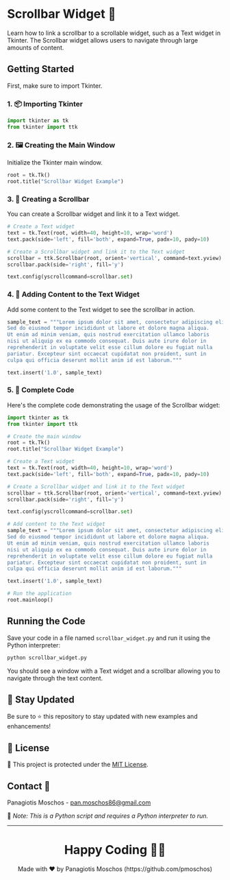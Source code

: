 # Scrollbar Widget 📜

Learn how to link a scrollbar to a scrollable widget, such as a Text widget in Tkinter. The Scrollbar widget allows users to navigate through large amounts of content.

## Getting Started

First, make sure to import Tkinter.

### 1. 📦 **Importing Tkinter**

```python
import tkinter as tk
from tkinter import ttk
```

### 2. 🖼️ **Creating the Main Window**

Initialize the Tkinter main window.

```python
root = tk.Tk()
root.title("Scrollbar Widget Example")
```

### 3. 📜 **Creating a Scrollbar**

You can create a Scrollbar widget and link it to a Text widget.

```python
# Create a Text widget
text = tk.Text(root, width=40, height=10, wrap='word')
text.pack(side='left', fill='both', expand=True, padx=10, pady=10)

# Create a Scrollbar widget and link it to the Text widget
scrollbar = ttk.Scrollbar(root, orient='vertical', command=text.yview)
scrollbar.pack(side='right', fill='y')

text.config(yscrollcommand=scrollbar.set)
```

### 4. 🔄 **Adding Content to the Text Widget**

Add some content to the Text widget to see the scrollbar in action.

```python
sample_text = """Lorem ipsum dolor sit amet, consectetur adipiscing elit. 
Sed do eiusmod tempor incididunt ut labore et dolore magna aliqua. 
Ut enim ad minim veniam, quis nostrud exercitation ullamco laboris 
nisi ut aliquip ex ea commodo consequat. Duis aute irure dolor in 
reprehenderit in voluptate velit esse cillum dolore eu fugiat nulla 
pariatur. Excepteur sint occaecat cupidatat non proident, sunt in 
culpa qui officia deserunt mollit anim id est laborum."""

text.insert('1.0', sample_text)
```

### 5. 📑 **Complete Code**

Here's the complete code demonstrating the usage of the Scrollbar widget:

```python
import tkinter as tk
from tkinter import ttk

# Create the main window
root = tk.Tk()
root.title("Scrollbar Widget Example")

# Create a Text widget
text = tk.Text(root, width=40, height=10, wrap='word')
text.pack(side='left', fill='both', expand=True, padx=10, pady=10)

# Create a Scrollbar widget and link it to the Text widget
scrollbar = ttk.Scrollbar(root, orient='vertical', command=text.yview)
scrollbar.pack(side='right', fill='y')

text.config(yscrollcommand=scrollbar.set)

# Add content to the Text widget
sample_text = """Lorem ipsum dolor sit amet, consectetur adipiscing elit. 
Sed do eiusmod tempor incididunt ut labore et dolore magna aliqua. 
Ut enim ad minim veniam, quis nostrud exercitation ullamco laboris 
nisi ut aliquip ex ea commodo consequat. Duis aute irure dolor in 
reprehenderit in voluptate velit esse cillum dolore eu fugiat nulla 
pariatur. Excepteur sint occaecat cupidatat non proident, sunt in 
culpa qui officia deserunt mollit anim id est laborum."""

text.insert('1.0', sample_text)

# Run the application
root.mainloop()
```

## Running the Code

Save your code in a file named `scrollbar_widget.py` and run it using the Python interpreter:

```sh
python scrollbar_widget.py
```

You should see a window with a Text widget and a scrollbar allowing you to navigate through the text content.

## 📢 Stay Updated

Be sure to ⭐ this repository to stay updated with new examples and enhancements!

## 📄 License

🔐 This project is protected under the [MIT License](https://mit-license.org/).

## Contact 📧

Panagiotis Moschos - pan.moschos86@gmail.com

🔗 *Note: This is a Python script and requires a Python interpreter to run.*

---

<h1 align=center>Happy Coding 👨‍💻 </h1>

<p align="center">
  Made with ❤️ by Panagiotis Moschos (https://github.com/pmoschos)
</p>
